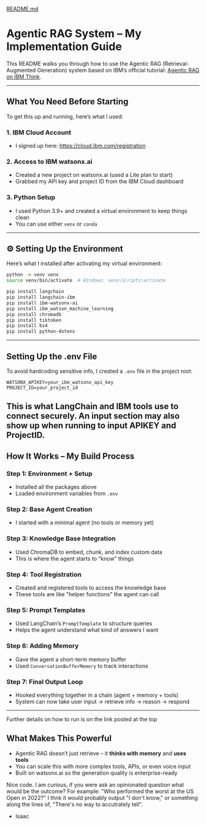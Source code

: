 [README.md](https://github.com/user-attachments/files/21539932/README.md)

#  Agentic RAG System – My Implementation Guide

This README walks you through how to use the Agentic RAG (Retrieval-Augmented Generation) system based on IBM’s official tutorial: [Agentic RAG on IBM Think](https://www.ibm.com/think/tutorials/agentic-rag#763338457). 

---

##  What You Need Before Starting

To get this up and running, here’s what I used:

### 1. IBM Cloud Account
- I signed up here: https://cloud.ibm.com/registration

### 2. Access to IBM watsonx.ai
- Created a new project on watsonx.ai (used a Lite plan to start)
- Grabbed my API key and project ID from the IBM Cloud dashboard

### 3. Python Setup
- I used Python 3.9+ and created a virtual environment to keep things clean
- You can use either `venv` or `conda`

---

## ⚙️ Setting Up the Environment

Here’s what I installed after activating my virtual environment:

```bash
python -m venv venv
source venv/bin/activate  # Windows: venv\Scripts\activate

pip install langchain
pip install langchain-ibm
pip install ibm-watsonx-ai
pip install ibm_watson_machine_learning
pip install chromadb
pip install tiktoken
pip install bs4
pip install python-dotenv
```

---

## Setting Up the .env File

To avoid hardcoding sensitive info, I created a `.env` file in the project root:

```env
WATSONX_APIKEY=your_ibm_watsonx_api_key
PROJECT_ID=your_project_id
```

This is what LangChain and IBM tools use to connect securely.
An input section may also show up when running to input APIKEY and ProjectID.
---

## How It Works – My Build Process

### Step 1: Environment + Setup
- Installed all the packages above
- Loaded environment variables from `.env`

### Step 2: Base Agent Creation
- I started with a minimal agent (no tools or memory yet)

### Step 3: Knowledge Base Integration
- Used ChromaDB to embed, chunk, and index custom data
- This is where the agent starts to “know” things

### Step 4: Tool Registration
- Created and registered tools to access the knowledge base
- These tools are like "helper functions" the agent can call

### Step 5: Prompt Templates
- Used LangChain’s `PromptTemplate` to structure queries
- Helps the agent understand what kind of answers I want

### Step 6: Adding Memory
- Gave the agent a short-term memory buffer
- Used `ConversationBufferMemory` to track interactions

### Step 7: Final Output Loop
- Hooked everything together in a chain (agent + memory + tools)
- System can now take user input → retrieve info → reason → respond

---
Further details on how to run is on the link posted at the top
## What Makes This Powerful

- Agentic RAG doesn’t just retrieve – it **thinks with memory** and **uses tools**
- You can scale this with more complex tools, APIs, or even voice input
- Built on watsonx.ai so the generation quality is enterprise-ready

Nice code. I am curious, if you were ask an opinionated question what would be the outcome?
    For example: "Who performed the worst at the US Open in 2022?"
    I thnk it would probably output "I don't know," or something along the lines of, "There's no way to accutrately tell". 
  - Isaac